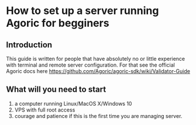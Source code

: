 # How to set up a server running Agoric for begginers
## Introduction
This guide is written for people that have absolutely no or little experience with terminal and remote server configuration. For that see the official Agoric docs here https://github.com/Agoric/agoric-sdk/wiki/Validator-Guide
## What will you need to start
1. a computer running Linux/MacOS X/Windows 10
1. VPS with full root access
1. courage and patience if this is the first time you are managing server.
